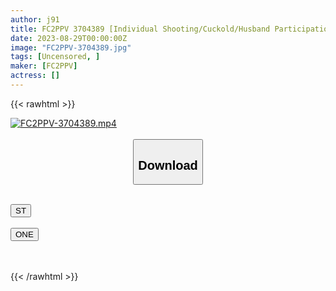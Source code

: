 ```yaml
---
author: j91
title: FC2PPV 3704389 [Individual Shooting/Cuckold/Husband Participation] Enchanting Big Butt Wife Cuckolded In Front Of Her Husband After Being Fucked By Her Husband, She Fucked Others’ Sticks And Enjoyed The Difference. ・・・
date: 2023-08-29T00:00:00Z
image: "FC2PPV-3704389.jpg"
tags: [Uncensored, ]
maker: [FC2PPV]
actress: []
---
```



{{< rawhtml >}}

<div class="video" data-videoid="xmAe6Yqz3AhkOoO">
    <a href="javascript:;">
        <img src="https://my.j91.asia/posts/FC2PPV-3704389/FC2PPV-3704389.jpg" width="WIDTH" height="HEIGHT" alt="FC2PPV-3704389.mp4" loading="lazy">
    </a>
</div>

<script type="text/javascript" src="https://j91.asia/asset/on-demand-st.js"></script>

<br>
  <link rel="stylesheet" href="https://j91.asia/asset/bs5.css">
  
  <center>
  <button class="btn btn-primary" type="button" data-bs-toggle="collapse" data-bs-target=".multi-collapse" aria-expanded="false" aria-controls="multiCollapseExample1 multiCollapseExample2"><h2>Download</h2></button></center>
</p>
<div class="row">
  <div class="col">
    <div class="collapse multi-collapse" id="multiCollapseExample1">
      <div class="card card-body">
	      	      <br>
<div class="buttons">  
<a href="https://streamtape.to/v/xmAe6Yqz3AhkOoO"><button class="btn-hover color-3"><i class="fa fa-download"></i> ST</button></a></div>
    </div>
  </div>
</div>
  <div class="col">
    <div class="collapse multi-collapse" id="multiCollapseExample2">
      <div class="card card-body">
	      <br>
<div class="buttons">
    <a href="https://oneupload.to/cghmw149hpbo"><button class="btn-hover color-9"><i class="fa fa-download"></i> ONE</button></a></div>
<br><br>
      </div>
    </div>
  </div>
</div>

{{< /rawhtml >}}